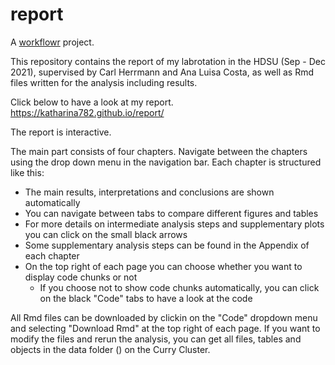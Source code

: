 # report

A [workflowr][] project.

[workflowr]: https://github.com/jdblischak/workflowr

This repository contains the report of my labrotation in the HDSU (Sep - Dec
2021), supervised by Carl Herrmann and Ana Luisa Costa, as well as Rmd files 
written for the analysis including results.

Click below to have a look at my report.
https://katharina782.github.io/report/

The report is interactive. 

The main part consists of four chapters. Navigate between the chapters using 
the drop down menu in the navigation bar. Each chapter is structured like this:

* The main results, interpretations and conclusions are shown automatically
* You can navigate between tabs to compare different figures and tables
* For more details on intermediate analysis steps and supplementary plots you
can click on the small black arrows
* Some supplementary analysis steps can be found in the Appendix of each chapter
* On the top right of each page you can choose whether you want to display 
code chunks or not
  + If you choose not to show code chunks automatically, you can click on the 
  black "Code" tabs to have a look at the code
  

All Rmd files can be downloaded by clickin on the "Code" dropdown menu and 
selecting "Download Rmd" at the top right of each page. If you want to modify 
the files and rerun the analysis, you can get all files, tables and objects
in the data folder () on the Curry Cluster.